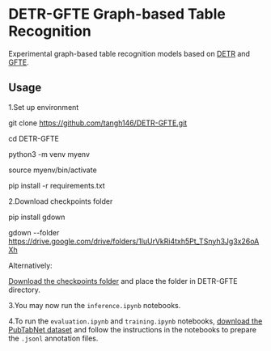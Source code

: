 # DETR-GFTE Graph-based Table Recognition

Experimental graph-based table recognition models based on [DETR](https://arxiv.org/abs/2005.12872) and [GFTE](https://arxiv.org/abs/2003.07560).

## Usage

1.Set up environment 

git clone  https://github.com/tangh146/DETR-GFTE.git

cd DETR-GFTE

python3 -m venv myenv

source myenv/bin/activate

pip install -r requirements.txt


2.Download checkpoints folder

pip install gdown

gdown --folder https://drive.google.com/drive/folders/1luUrVkRi4txh5Pt_TSnyh3Jg3x26oAXh

Alternatively:

[Download the checkpoints folder](https://drive.google.com/drive/folders/1luUrVkRi4txh5Pt_TSnyh3Jg3x26oAXh?usp=sharing) and place the folder in DETR-GFTE directory.


3.You may now run the `inference.ipynb` notebooks. 



4.To run the `evaluation.ipynb` and `training.ipynb` notebooks, [download the PubTabNet dataset](https://developer.ibm.com/exchanges/data/all/pubtabnet/) and follow the instructions in the notebooks to prepare the `.jsonl` annotation files.

